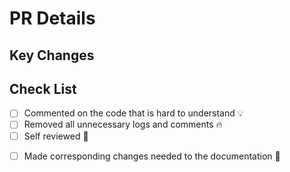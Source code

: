 # PR Details

## Key Changes

<!-- List the changes to look for in this PR and the dependencies that are required if any -->

## Check List

<!-- TODO: Uncomment if shared project -->
<!-- - [ ] Checked to ensure there aren't other open [Pull Requests](https://github.com/amjedidiah/free-tribe-network/pulls) for the same update/change :eyes: -->
- [ ] Commented on the code that is hard to understand :bulb:
- [ ] Removed all unnecessary logs and comments :fire:
- [ ] Self reviewed :eyes:
<!-- - [ ] Linked Github issue to this PR :link: -->
- [ ] Made corresponding changes needed to the documentation :memo:
